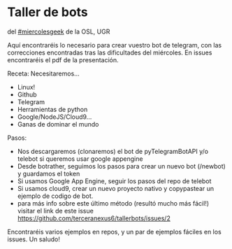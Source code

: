 # Taller de bots
del [#miercolesgeek](http://www.meetup.com/es-ES/Granada-Geek/) de la OSL, UGR

Aquí encontraréis lo necesario para crear vuestro bot de telegram, con las correcciones encontradas tras las dificultades del miércoles. En issues encontraréis el pdf de la presentación.

Receta:
Necesitaremos...
- Linux!
- Github
- Telegram
- Herramientas de python
- Google/NodeJS/Cloud9...
- Ganas de dominar el mundo

Pasos:
- Nos descargaremos (clonaremos) el bot de pyTelegramBotAPI y/o telebot si queremos usar google appengine
- Desde botrather, seguimos los pasos para crear un nuevo bot (/newbot) y guardamos el token
- Si usamos Google App Engine, seguir los pasos del repo de telebot
- Si usamos cloud9, crear un nuevo proyecto nativo y copypastear un ejemplo de codigo de bot.
- para más info sobre este último método (resultó mucho más fácil!) visitar el link de este issue https://github.com/terceranexus6/tallerbots/issues/2

Encontraréis varios ejemplos en repos, y un par de ejemplos fáciles en los issues.
Un saludo!

